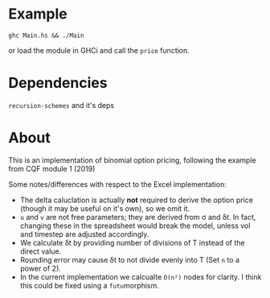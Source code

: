 # Example

    ghc Main.hs && ./Main

  or load the module in GHCi and call the `price` function.

# Dependencies

`recursion-schemes` and it's deps
  
# About
This is an implementation of binomial option pricing, following the example from CQF module 1 (2019)

Some notes/differences with respect to the Excel implementation:

  * The delta caluclation is actually **not** required to derive the option price (though it may be useful on it's own), so we omit it.
  * `u` and `v` are not free parameters; they are derived from σ and δt. In fact, changing these in the spreadsheet would break the model, unless vol and timestep are adjusted accordingly.
  * We calculate δt by providing number of divisions of T instead of the direct value.
  * Rounding error may cause δt to not divide evenly into T (Set `n` to a power of 2).
  * In the current implementation we calcualte `O(n²)` nodes for clarity. I think this could be fixed using a `futu`morphism.
